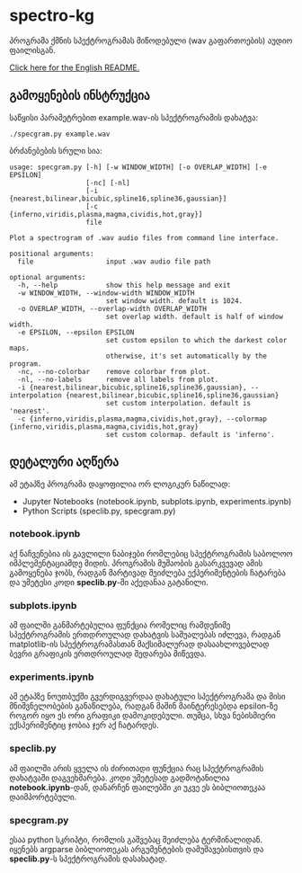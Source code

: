 # spectro-kg
პროგრამა ქმნის სპექტროგრამას მიწოდებული (wav გაფართოების) აუდიო ფაილისგან.

[Click here for the English README.](./README.md)

## გამოყენების ინსტრუქცია
საწყისი პარამეტრებით example.wav-ის სპექტროგრამის დახატვა:
```
./specgram.py example.wav
```
ბრძანებების სრული სია:
```
usage: specgram.py [-h] [-w WINDOW_WIDTH] [-o OVERLAP_WIDTH] [-e EPSILON]
                   [-nc] [-nl]
                   [-i {nearest,bilinear,bicubic,spline16,spline36,gaussian}]
                   [-c {inferno,viridis,plasma,magma,cividis,hot,gray}]
                   file

Plot a spectrogram of .wav audio files from command line interface.

positional arguments:
  file                  input .wav audio file path

optional arguments:
  -h, --help            show this help message and exit
  -w WINDOW_WIDTH, --window-width WINDOW_WIDTH
                        set window width. default is 1024.
  -o OVERLAP_WIDTH, --overlap-width OVERLAP_WIDTH
                        set overlap width. default is half of window width.
  -e EPSILON, --epsilon EPSILON
                        set custom epsilon to which the darkest color maps.
                        otherwise, it's set automatically by the program.
  -nc, --no-colorbar    remove colorbar from plot.
  -nl, --no-labels      remove all labels from plot.
  -i {nearest,bilinear,bicubic,spline16,spline36,gaussian}, --interpolation {nearest,bilinear,bicubic,spline16,spline36,gaussian}
                        set custom interpolation. default is 'nearest'.
  -c {inferno,viridis,plasma,magma,cividis,hot,gray}, --colormap {inferno,viridis,plasma,magma,cividis,hot,gray}
                        set custom colormap. default is 'inferno'.
```

## დეტალური აღწერა
ამ ეტაპზე პროგრამა დაყოფილია ორ ლოგიკურ ნაწილად:
* Jupyter Notebooks (notebook.ipynb, subplots.ipynb, experiments.ipynb)
* Python Scripts (speclib.py, specgram.py)

### notebook.ipynb
აქ ნაჩვენებია ის გავლილი ნაბიჯები რომლებიც სპექტროგრამის საბოლოო იმპლემენტაციამდე მიდის. 
პროგრამის მუშაობის გასარკვევად ამის გამოყენება ჯობს, რადგან მარტივად შეიძლება 
ექპერიმენტების ჩატარება და უმეტესი კოდი **speclib.py**-ში აქედანაა გატანილი.

### subplots.ipynb
ამ ფაილში განმარტებულია ფუნქცია რომელიც რამდენიმე სპექტროგრამის ერთდროულად დახატვის საშუალებას იძლევა, 
რადგან matplotlib-ის სპექტროგრამასთან მაქსიმალურად დასაახლოვებლად ბევრი გრაფიკის ერთდროულად შედარება მიწევდა.

### experiments.ipynb
ამ ეტაპზე ნოუთბუქში გვერდიგვერდაა დახატული სპექტროგრამა და მისი მნიშვნელობების განაწილება, რადგან 
მაშინ მაინტერესებდა epsilon-ზე როგორ იყო ეს ორი გრაფიკი დამოკიდებული. 
თუმცა, სხვა ნებისმიერი ექსპერიმენტიც ჯობია ჯერ აქ ჩატარდეს.

### speclib.py
ამ ფაილში არის ყველა ის ძირითადი ფუნქცია რაც სპექტროგრამის დახატვაში დაგვეხმარება. 
კოდი უმეტესად გადმოტანილია **notebook.ipynb**-დან, დანარჩენ ფაილებში კი უკვე ეს ბიბლიოთეკაა დაიმპორტებული.

### specgram.py
ესაა python სკრიპტი, რომლის გაშვებაც შეიძლება ტერმინალიდან. იყენებს argparse ბიბლიოთეკას არგუმენტების დამუშავებისთვის 
და **speclib.py**-ს სპექტროგრამის დასახატად.

